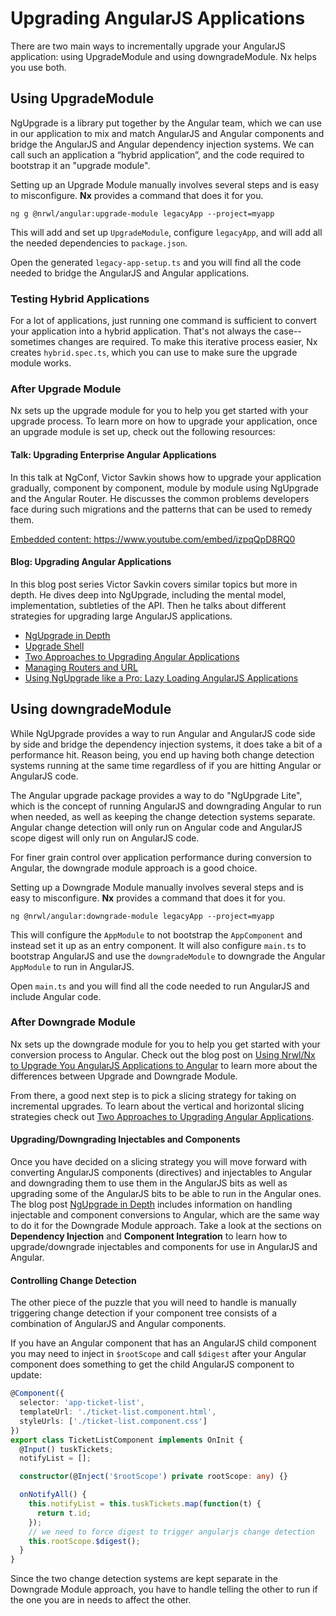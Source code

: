 # Upgrading AngularJS Applications

There are two main ways to incrementally upgrade your AngularJS application: using UpgradeModule and using downgradeModule. Nx helps you use both.

## Using UpgradeModule

NgUpgrade is a library put together by the Angular team, which we can use in our application to mix and match AngularJS and Angular components and bridge the AngularJS and Angular dependency injection systems. We can call such an application a “hybrid application”, and the code required to bootstrap it an "upgrade module".

Setting up an Upgrade Module manually involves several steps and is easy to misconfigure. **Nx** provides a command that does it for you.

```console
ng g @nrwl/angular:upgrade-module legacyApp --project=myapp
```

This will add and set up `UpgradeModule`, configure `legacyApp`, and will add all the needed dependencies to `package.json`.

Open the generated `legacy-app-setup.ts` and you will find all the code needed to bridge the AngularJS and Angular applications.

### Testing Hybrid Applications

For a lot of applications, just running one command is sufficient to convert your application into a hybrid application. That's not always the case--sometimes changes are required. To make this iterative process easier, Nx creates `hybrid.spec.ts`, which you can use to make sure the upgrade module works.

### After Upgrade Module

Nx sets up the upgrade module for you to help you get started with your upgrade process. To learn more on how to upgrade your application, once an upgrade module is set up, check out the following resources:

#### Talk: Upgrading Enterprise Angular Applications

In this talk at NgConf, Victor Savkin shows how to upgrade your application gradually, component by component, module by module using NgUpgrade and the Angular Router. He discusses the common problems developers face during such migrations and the patterns that can be used to remedy them.

<a href="https://www.youtube.com/embed/izpqQpD8RQ0" class="embedly-card" data-card-width="100%" data-card-controls="0">Embedded content: https://www.youtube.com/embed/izpqQpD8RQ0</a>

#### Blog: Upgrading Angular Applications

In this blog post series Victor Savkin covers similar topics but more in depth. He dives deep into NgUpgrade, including the mental model, implementation, subtleties of the API. Then he talks about different strategies for upgrading large AngularJS applications.

- [NgUpgrade in Depth](https://blog.nrwl.io/ngupgrade-in-depth-436a52298a00)
- [Upgrade Shell](https://blog.nrwl.io/upgrading-angular-applications-upgrade-shell-4d4f4a7e7f7b)
- [Two Approaches to Upgrading Angular Applications](https://blog.nrwl.io/two-approaches-to-upgrading-angular-apps-6350b33384e3)
- [Managing Routers and URL](https://blog.nrwl.io/upgrading-angular-applications-managing-routers-and-url-ca5588290aaa)
- [Using NgUpgrade like a Pro: Lazy Loading AngularJS Applications](https://blog.nrwl.io/using-ngupgrade-like-a-pro-lazy-loading-angularjs-applications-469819f5c86)

## Using downgradeModule

While NgUpgrade provides a way to run Angular and AngularJS code side by side and bridge the dependency injection systems, it does take a bit of a performance hit. Reason being, you end up having both change detection systems running at the same time regardless of if you are hitting Angular or AngularJS code.

The Angular upgrade package provides a way to do "NgUpgrade Lite", which is the concept of running AngularJS and downgrading Angular to run when needed, as well as keeping the change detection systems separate. Angular change detection will only run on Angular code and AngularJS scope digest will only run on AngularJS code.

For finer grain control over application performance during conversion to Angular, the downgrade module approach is a good choice.

Setting up a Downgrade Module manually involves several steps and is easy to misconfigure. **Nx** provides a command that does it for you.

```console
ng @nrwl/angular:downgrade-module legacyApp --project=myapp
```

This will configure the `AppModule` to not bootstrap the `AppComponent` and instead set it up as an entry component. It will also configure `main.ts` to bootstrap AngularJS and use the `downgradeModule` to downgrade the Angular `AppModule` to run in AngularJS.

Open `main.ts` and you will find all the code needed to run AngularJS and include Angular code.

### After Downgrade Module

Nx sets up the downgrade module for you to help you get started with your conversion process to Angular. Check out the blog post on [Using Nrwl/Nx to Upgrade You AngularJS Applications to Angular](https://blog.nrwl.io/using-nrwl-nx-to-upgrade-you-angularjs-applications-to-angular-f5b8adf188aa) to learn more about the differences between Upgrade and Downgrade Module.

From there, a good next step is to pick a slicing strategy for taking on incremental upgrades. To learn about the vertical and horizontal slicing strategies check out [Two Approaches to Upgrading Angular Applications](https://blog.nrwl.io/two-approaches-to-upgrading-angular-apps-6350b33384e3).

#### Upgrading/Downgrading Injectables and Components

Once you have decided on a slicing strategy you will move forward with converting AngularJS components (directives) and injectables to Angular and downgrading them to use them in the AngularJS bits as well as upgrading some of the AngularJS bits to be able to run in the Angular ones. The blog post [NgUpgrade in Depth](https://blog.nrwl.io/ngupgrade-in-depth-436a52298a00) includes information on handling injectable and component conversions to Angular, which are the same way to do it for the Downgrade Module approach. Take a look at the sections on **Dependency Injection** and **Component Integration** to learn how to upgrade/downgrade injectables and components for use in AngularJS and Angular.

#### Controlling Change Detection

The other piece of the puzzle that you will need to handle is manually triggering change detection if your component tree consists of a combination of AngularJS and Angular components.

If you have an Angular component that has an AngularJS child component you may need to inject in `$rootScope` and call `$digest` after your Angular component does something to get the child AngularJS component to update:

```typescript
@Component({
  selector: 'app-ticket-list',
  templateUrl: './ticket-list.component.html',
  styleUrls: ['./ticket-list.component.css']
})
export class TicketListComponent implements OnInit {
  @Input() tuskTickets;
  notifyList = [];

  constructor(@Inject('$rootScope') private rootScope: any) {}

  onNotifyAll() {
    this.notifyList = this.tuskTickets.map(function(t) {
      return t.id;
    });
    // we need to force digest to trigger angularjs change detection
    this.rootScope.$digest();
  }
}
```

Since the two change detection systems are kept separate in the Downgrade Module approach, you have to handle telling the other to run if the one you are in needs to affect the other.
